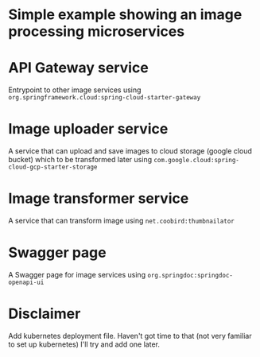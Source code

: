 # Simple example showing an image processing microservices

# API Gateway service
Entrypoint to other image services using `org.springframework.cloud:spring-cloud-starter-gateway`

# Image uploader service
A service that can upload and save images to cloud storage (google cloud bucket) 
which to be transformed later using `com.google.cloud:spring-cloud-gcp-starter-storage`

# Image transformer service
A service that can transform image using `net.coobird:thumbnailator`

# Swagger page
A Swagger page for image services using `org.springdoc:springdoc-openapi-ui`

# Disclaimer
Add kubernetes deployment file. Haven't got time to that (not very familiar to set up kubernetes)
I'll try and add one later.